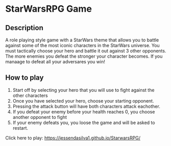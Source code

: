 # StarWarsRPG Game

## Description 
A role playing style game with a StarWars theme that allows you to battle against some of the most iconic
characters in the StarWars universe. You must tactically choose your hero and battle it out against 3 other opponents. 
The more enemies you defeat the stronger your character becomes. If you manaage to defeat all your adversares you win!

## How to play
  1. Start off by selecting your hero that you will use to fight against the other characters
  2. Once you have selected your hero, choose your starting opponent.
  3. Pressing the attack button will have both characters attack eachother. 
  4. If you defeat your enemy before your health reaches 0, you choose another opponent to fight
  5. If your enemy defeats you, you loose the game and will be asked to restart. 



Click here to play: https://jessendasilva1.github.io/StarwarsRPG/
